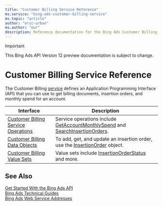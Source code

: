 ```yaml
---
title: "Customer Billing Service Reference"
ms.service: "bing-ads-customer-billing-service"
ms.topic: "article"
author: "eric-urban"
ms.author: "eur"
description: Reference documentation for the Bing Ads Customer Billing API.
---
```

> [!IMPORTANT]
> This Bing Ads API Version 12 preview documentation is subject to change.

# Customer Billing Service Reference
The Customer Billing [service](../guides/web-service-addresses.md) defines an Application Programming Interface (API) that you can use to get billing documents, insertion orders, and monthly spend for an account.

|Interface|Description|
|---------|---------|
|[Customer Billing Service Operations](../customer-billing-service/customer-billing-service-operations.md)|Service operations include [GetAccountMonthlySpend](../customer-billing-service/getaccountmonthlyspend.md) and [SearchInsertionOrders](../customer-billing-service/searchinsertionorders.md).|
|[Customer Billing Data Objects](../customer-billing-service/customer-billing-data-objects.md)|To add, get, and update an insertion order, use the [InsertionOrder](../customer-billing-service/insertionorder.md) object.|
|[Customer Billing Value Sets](../customer-billing-service/customer-billing-value-sets.md)|Value sets include [InsertionOrderStatus](../customer-billing-service/insertionorderstatus.md) and more.|

## See Also
[Get Started With the Bing Ads API](../guides/get-started.md)  
[Bing Ads Technical Guides](../guides/technical-guides.md)  
[Bing Ads Web Service Addresses](../guides/web-service-addresses.md)  

